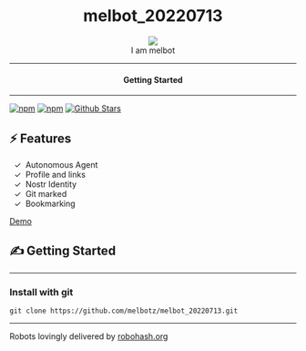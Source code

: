 <div align="center">
  <h1>melbot_20220713</h1>
   
  <img src="https://robohash.org/gitmark:cc01902ec8f934c11419af9dd742f2860bb3a1fd242275c21ab2b298c673d907:0">  
</div>

<div align="center">  
I am melbot
</div>

---

<div align="center">
<h4>Getting Started</h4>
</div>
  
---
  

[![npm](https://img.shields.io/npm/v/melbot_20220713)](https://npmjs.com/package/melbot_20220713)
[![npm](https://img.shields.io/npm/dw/melbot_20220713.svg)](https://npmjs.com/package/melbot_20220713)
[![Github Stars](https://img.shields.io/github/stars/melbotz/melbot_20220713.svg)](https://github.com/melbotz/melbot_20220713/)

## ⚡️ Features

&nbsp;&nbsp;✓&nbsp; Autonomous Agent  
&nbsp;&nbsp;✓&nbsp; Profile and links  
&nbsp;&nbsp;✓&nbsp; Nostr Identity  
&nbsp;&nbsp;✓&nbsp; Git marked  
&nbsp;&nbsp;✓&nbsp; Bookmarking  

[Demo](https://melbotz.github.io/melbot_20220713/)

## ✍️ Getting Started

---

### Install with git

```
git clone https://github.com/melbotz/melbot_20220713.git
```

---

Robots lovingly delivered by [robohash.org](https://robohash.org/)